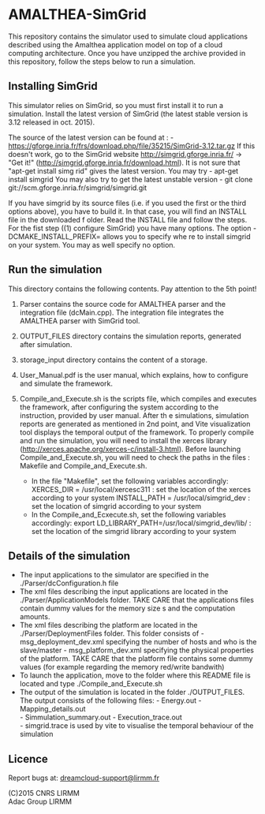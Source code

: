 # AMALTHEA-SimGrid

This repository contains the simulator used to simulate cloud applications described using the Amalthea application model on top of a cloud computing architecture. Once you have unzipped the archive provided in this repository, follow the steps below to run a simulation.

## Installing SimGrid ##

This simulator relies on SimGrid, so you must first install it to run a simulation.
Install the latest version of SimGrid (the latest stable version is 3.12 released in oct. 2015).

The source of the latest version can be found at : 
    	   - https://gforge.inria.fr/frs/download.php/file/35215/SimGrid-3.12.tar.gz
If this doesn't work, go to the SimGrid website http://simgrid.gforge.inria.fr/ -> "Get it!" (http://simgrid.gforge.inria.fr/download.html). It is not sure that "apt-get install simg
rid" gives the latest version. You may try 
   	   - apt-get install simgrid
You may also try to get the latest unstable version
    	   - git clone git://scm.gforge.inria.fr/simgrid/simgrid.git

If you have simgrid by its source files (i.e. if you used the first or the third options above), you have to build it. In that case, you will find an INSTALL file in the downloaded f
older. Read the INSTALL file and follow the steps. For the fist step ((1) configure SimGrid) you have many options. The option -DCMAKE_INSTALL_PREFIX=<path> allows you to specify whe
re to install simgrid on your system. You may as well specify no option.

## Run the simulation

This directory contains the following contents. Pay attention to the 5th point!

1. Parser contains the source code for AMALTHEA parser and the integration file (dcMain.cpp).
The integration file integrates the AMALTHEA parser  with SimGrid tool.

2. OUTPUT_FILES directory contains the simulation reports, generated after simulation.

3. storage_input directory contains the content of a storage.

4. User_Manual.pdf is the user manual, which explains, how to configure and simulate the framework.

5. Compile_and_Execute.sh is the scripts file, which compiles and executes the framework, after configuring the system according to the instruction, provided by user manual. After th
e simulations, simulation reports are generated as mentioned in 2nd point, and Vite visualization tool displays the temporal output of the framework. To properly compile and run the 
simulation, you will need to install the xerces library (http://xerces.apache.org/xerces-c/install-3.html).
Before launching Compile_and_Execute.sh, you will need to check the paths in the files : Makefile and Compile_and_Execute.sh. 
	* In the file "Makefile", set the following variables accordingly:
      XERCES_DIR = /usr/local/xercesc311 : set the location of the xerces according to your system
      INSTALL_PATH = /usr/local/simgrid_dev : set the location of simgrid according to your system
	* In the Compile_and_Ecxecute.sh, set the following variables accordingly:
     export LD_LIBRARY_PATH=/usr/local/simgrid_dev/lib/ : set the location of the simgrid library according to your system

## Details of the simulation

- The input applications to the simulator are specified in the ./Parser/dcConfiguration.h file
- The xml files describing the input applications are located in the ./Parser/ApplicationModels folder. TAKE CARE that the applications files contain dummy values for the memory size
s and the computation amounts.
- The xml files describing the platform are located in the ./Parser/DeploymentFiles folder. This folder consists of 
      	  		- msg_deployment_dev.xml specifying the number of hosts and who is the slave/master
			- msg_platform_dev.xml specifying the physical properties of the platform. TAKE CARE that the platform file contains some dummy values (for example regarding 
the memory red/write bandwith)
- To launch the application, move to the folder where this README file is located and type ./Compile_and_Execute.sh
- The output of the simulation is located in the folder ./OUTPUT_FILES. The output consists of the following files:
	      	     	- Energy.out 
			- Mapping_details.out  
			- Simmulation_summary.out
			- Execution_trace.out  
			- simgrid.trace is used by vite to visualise the temporal behaviour of the simulation

## Licence

Report bugs at: dreamcloud-support@lirmm.fr  

(C)2015 CNRS LIRMM  
Adac Group LIRMM

